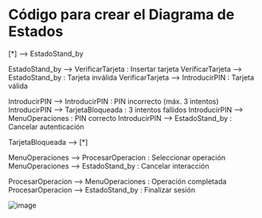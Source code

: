 # Código para crear el Diagrama de Estados 
[*] --> EstadoStand_by

EstadoStand_by --> VerificarTarjeta : Insertar tarjeta
VerificarTarjeta --> EstadoStand_by : Tarjeta inválida
VerificarTarjeta --> IntroducirPIN : Tarjeta válida

IntroducirPIN --> IntroducirPIN : PIN incorrecto (máx. 3 intentos)
IntroducirPIN --> TarjetaBloqueada : 3 intentos fallidos
IntroducirPIN --> MenuOperaciones : PIN correcto
IntroducirPIN --> EstadoStand_by : Cancelar autenticación

TarjetaBloqueada --> [*]

MenuOperaciones --> ProcesarOperacion : Seleccionar operación
MenuOperaciones --> EstadoStand_by : Cancelar interacción

ProcesarOperacion --> MenuOperaciones : Operación completada
ProcesarOperacion --> EstadoStand_by : Finalizar sesión



![image](https://github.com/user-attachments/assets/490f20a7-a24a-407f-a707-41911405f10e)

